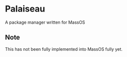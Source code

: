 # Palaiseau
A package manager written for MassOS

## Note
This has not been fully implemented into MassOS fully yet.
